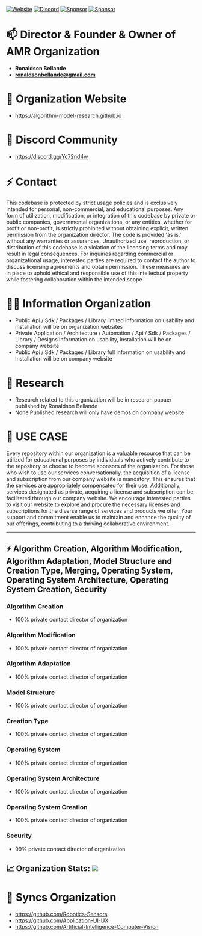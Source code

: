 [![Website](https://img.shields.io/badge/Visit%20our-Website-0099cc?style=for-the-badge)](https://algorithm-model-research.github.io)
[![Discord](https://img.shields.io/badge/Join%20our-Discord-7289DA?logo=discord&style=for-the-badge)](https://discord.gg/Yc72nd4w)
[![Sponsor](https://img.shields.io/badge/Sponsor-Algorithm%20Model%20Research-red?style=for-the-badge&logo=github)](https://github.com/sponsors/Algorithm-Model-Research)
[![Sponsor](https://img.shields.io/badge/Linkedin-Organization-green?style=for-the-badge)](https://www.linkedin.com/company/bellande-algorithm-model-research-innovation-center)

# 📫 Director & Founder & Owner of AMR Organization
- **Ronaldson Bellande**
- **ronaldsonbellande@gmail.com**

# 🧙 Organization Website
- https://algorithm-model-research.github.io

# 🌱 Discord Community
- https://discord.gg/Yc72nd4w

# ⚡ Contact
This codebase is protected by strict usage policies and is exclusively intended for personal, non-commercial, and educational purposes. Any form of utilization, modification, or integration of this codebase by private or public companies, governmental organizations, or any entities, whether for profit or non-profit, is strictly prohibited without obtaining explicit, written permission from the organization director. The code is provided 'as is,' without any warranties or assurances. Unauthorized use, reproduction, or distribution of this codebase is a violation of the licensing terms and may result in legal consequences. For inquiries regarding commercial or organizational usage, interested parties are required to contact the author to discuss licensing agreements and obtain permission. These measures are in place to uphold ethical and responsible use of this intellectual property while fostering collaboration within the intended scope

# 🙋‍♀️ Information Organization
- Public Api / Sdk / Packages / Library limited information on usability and installation will be on organization websites
- Private Application / Architecture / Automation / Api / Sdk / Packages / Library / Designs information on usability, installation will be on company website
- Public Api / Sdk / Packages / Library full information on usability and installation will be on company website

# 🌈 Research
- Research related to this organization will be in research papaer published by Ronaldson Bellande
- None Published research will only have demos on company website

# 💼 USE CASE
Every repository within our organization is a valuable resource that can be utilized for educational purposes by individuals who actively contribute to the repository or choose to become sponsors of the organization. For those who wish to use our services conversationally, the acquisition of a license and subscription from our company website is mandatory. This ensures that the services are appropriately compensated for their use. Additionally, services designated as private, acquiring a license and subscription can be facilitated through our company website. We encourage interested parties to visit our website to explore and procure the necessary licenses and subscriptions for the diverse range of services and products we offer. Your support and commitment enable us to maintain and enhance the quality of our offerings, contributing to a thriving collaborative environment.

--------------------------------------------------------------------------------------------------------


## ⚡ Algorithm Creation, Algorithm Modification, Algorithm Adaptation, Model Structure and Creation Type, Merging, Operating System, Operating System Architecture, Operating System Creation, Security

### Algorithm Creation
- 100% private contact director of organization

### Algorithm Modification
- 100% private contact director of organization

### Algorithm Adaptation
- 100% private contact director of organization

### Model Structure
- 100% private contact director of organization

### Creation Type
- 100% private contact director of organization

### Operating System
- 100% private contact director of organization

### Operating System Architecture
- 100% private contact director of organization

### Operating System Creation
- 100% private contact director of organization

### Security
- 99% private contact director of organization

## 📈 Organization Stats: <a href="https://github.com/Algorithm-Model-Research"> <img src="https://komarev.com/ghpvc/?username=Algorithm-Model-Research&label=Profile+Views&color=2e8b57&style=flat" /></a>



# 🍿 Syncs Organization 

- https://github.com/Robotics-Sensors
- https://github.com/Application-UI-UX
- https://github.com/Artificial-Intelligence-Computer-Vision
